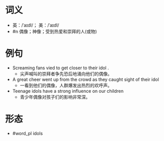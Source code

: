 # 词义
- 英：/ˈaɪdl/； 美：/ˈaɪdl/
- #n 偶像；神像；受到热爱和崇拜的人(或物)
# 例句
- Screaming fans vied to get closer to their idol .
	- 尖声喊叫的崇拜者争先恐后地涌向他们的偶像。
- A great cheer went up from the crowd as they caught sight of their idol
	- 一看到他们的偶像，人群爆发出热烈的欢呼声。
- Teenage idols have a strong influence on our children
	- 青少年偶像对孩子们的影响非常深。
# 形态
- #word_pl idols
